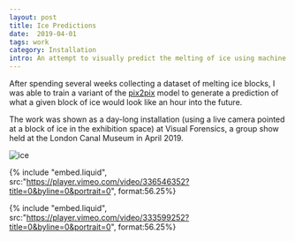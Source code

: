 ```yaml
---
layout: post
title: Ice Predictions
date:  2019-04-01
tags: work
category: Installation
intro: An attempt to visually predict the melting of ice using machine learning techniques.
---
```


After spending several weeks collecting a dataset of melting ice blocks, I was able to train a variant of the [pix2pix](https://github.com/affinelayer/pix2pix-tensorflow) model to generate a prediction of what a given block of ice would look like an hour into the future.

The work was shown as a day-long installation (using a live camera pointed at a block of ice in the exhibition space) at Visual Forensics, a group show held at the London Canal Museum in April 2019.

![ice](/assets/vf/ice-3.JPG)

{% include "embed.liquid", src:"https://player.vimeo.com/video/336546352?title=0&byline=0&portrait=0", format:56.25%}

{% include "embed.liquid", src:"https://player.vimeo.com/video/333599252?title=0&byline=0&portrait=0", format:56.25%}